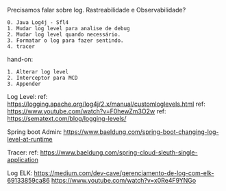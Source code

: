 
Precisamos falar sobre log.
Rastreabilidade e Observabilidade?

    0. Java Log4j - Sfl4
    1. Mudar log level para analise de debug
    2. Mudar log level quando necessário.
    3. Formatar o log para fazer sentindo.
    4. tracer

hand-on:

    1. Alterar log level
    2. Interceptor para MCD
    3. Appender

Log Level:
ref: https://logging.apache.org/log4j/2.x/manual/customloglevels.html
ref: https://www.youtube.com/watch?v=F0hewZm3O2w
ref: https://sematext.com/blog/logging-levels/

Spring boot Admin:
https://www.baeldung.com/spring-boot-changing-log-level-at-runtime

Tracer:
ref: https://www.baeldung.com/spring-cloud-sleuth-single-application

Log ELK:
https://medium.com/dev-cave/gerenciamento-de-log-com-elk-69133859ca86
https://www.youtube.com/watch?v=x0Re4F9YNGo